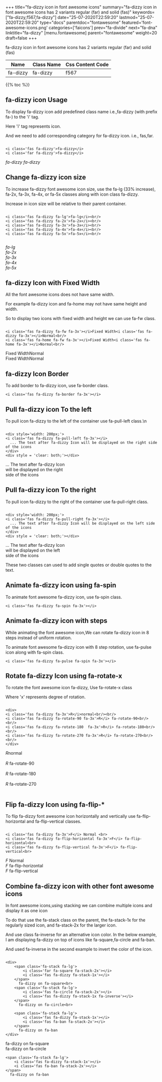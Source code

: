 +++
title="fa-dizzy icon in font awesome icons"
summary="fa-dizzy icon in font awesome icons has 2 variants regular (far) and solid (fas)"
keywords=["fa-dizzy,f567,fa-dizzy"]
date="25-07-2020T22:59:20"
lastmod="25-07-2020T22:59:20"
type="docs"
parentdoc="fontawesome"
featured='font-awesome-icons.png'
categories=['faicons']
prev="fa-divide"
next="fa-dna"
linktitle="fa-dizzy"
[menu.fontawesome]
parent="fontawesome"
weight=20
draft=false
+++


fa-dizzy icon in font awesome icons has 2 variants regular (far) and solid (fas)

<div class='table-responsive'><table class='table'><thead><tr><th>Name</th><th>Class Name</th><th>Css Content Code</th></tr></thead><tbody><tr><td>fa-dizzy</td><td>fa-dizzy</td><td>f567</td></tr></tbody></table></div>


{{% toc %}}


## fa-dizzy icon Usage

To display fa-dizzy icon add predefined class name i.e.,fa-dizzy (with prefix fa-) to the 'i' tag.

Here 'i' tag represents icon.

And we need to add corresponding category for fa-dizzy icon. i.e., fas,far.


```

<i class='fas fa-dizzy'>fa-dizzy</i>
<i class='far fa-dizzy'>fa-dizzy</i>
```

<i class='fas fa-dizzy'>fa-dizzy</i>
<i class='far fa-dizzy'>fa-dizzy</i>




## Change fa-dizzy icon size
To increase fa-dizzy font awesome icon size, use the fa-lg (33% increase), fa-2x, fa-3x, fa-4x, or fa-5x classes along with icon class fa-dizzy.

Increase in icon size will be relative to their parent container. 

```

<i class='fas fa-dizzy fa-lg'>fa-lg</i><br/>
<i class='fas fa-dizzy fa-2x'>fa-2x</i><br/>
<i class='fas fa-dizzy fa-3x'>fa-3x</i><br/>
<i class='fas fa-dizzy fa-4x'>fa-4x</i><br/>
<i class='fas fa-dizzy fa-5x'>fa-5x</i><br/>
            
```

<i class='fas fa-dizzy fa-lg'>fa-lg</i><br/>
<i class='fas fa-dizzy fa-2x'>fa-2x</i><br/>
<i class='fas fa-dizzy fa-3x'>fa-3x</i><br/>
<i class='fas fa-dizzy fa-4x'>fa-4x</i><br/>
<i class='fas fa-dizzy fa-5x'>fa-5x</i><br/>
            



## fa-dizzy Icon with Fixed Width 

All the font awesome icons does not have same width.

For example fa-dizzy icon and fa-home may not have same height and width.

So to display two icons with fixed width and height we can use fa-fw class.


```

<i class='fas fa-dizzy fa-fw fa-3x'></i>Fixed Width<i class='fas fa-dizzy fa-3x'></i>Normal<br/>
<i class='fas fa-home fa-fw fa-3x'></i>Fixed Width<i class='fas fa-home fa-3x'></i>Normal<br/>
```

<i class='fas fa-dizzy fa-fw fa-3x'></i>Fixed Width<i class='fas fa-dizzy fa-3x'></i>Normal<br/>
<i class='fas fa-home fa-fw fa-3x'></i>Fixed Width<i class='fas fa-home fa-3x'></i>Normal<br/>



## fa-dizzy Icon Border 

To add border to fa-dizzy icon, use fa-border class.


```
<i class='fas fa-dizzy fa-border fa-3x'></i>

```
<i class='fas fa-dizzy fa-border fa-3x'></i>





## Pull fa-dizzy icon To the left

To pull icon fa-dizzy to the left of the container use fa-pull-left class.\n

```

<div style='width: 200px;'>
<i class='fas fa-dizzy fa-pull-left fa-3x'></i>
  ... The text after fa-dizzy Icon will be displayed on the right side of the icons
</div>
<div style = 'clear: both;'></div>
```

<div style='width: 200px;'>
<i class='fas fa-dizzy fa-pull-left fa-3x'></i>
  ... The text after fa-dizzy Icon will be displayed on the right side of the icons
</div>
<div style = 'clear: both;'></div>




## Pull fa-dizzy icon To the right
To pull icon fa-dizzy to the right of the container use fa-pull-right class.

```

<div style='width: 200px;'>
<i class='fas fa-dizzy fa-pull-right fa-3x'></i>
  ... The text after fa-dizzy Icon will be displayed on the left side of the icons
</div>
<div style = 'clear: both;'></div>
```

<div style='width: 200px;'>
<i class='fas fa-dizzy fa-pull-right fa-3x'></i>
  ... The text after fa-dizzy Icon will be displayed on the left side of the icons
</div>
<div style = 'clear: both;'></div>

These two classes can used to add single quotes or double quotes to the text.


## Animate fa-dizzy icon using fa-spin
To animate font awesome fa-dizzy icon, use fa-spin class.

```
<i class='fas fa-dizzy fa-spin fa-3x'></i>
```
<i class='fas fa-dizzy fa-spin fa-3x'></i>




## Animate fa-dizzy icon with steps
While animating the font awesome icon,We can rotate fa-dizzy icon in 8 steps instead of uniform rotation.

To animate font awesome fa-dizzy icon with 8 step rotation, use fa-pulse icon along with fa-spin class.


```
<i class='fas fa-dizzy fa-pulse fa-spin fa-3x'></i>

```
<i class='fas fa-dizzy fa-pulse fa-spin fa-3x'></i>





## Rotate fa-dizzy Icon using fa-rotate-x
To rotate the font awesome icon fa-dizzy, Use fa-rotate-x class

Where 'x' represents degree of rotation.


```

<div>
<i class='fas fa-dizzy fa-3x'>R</i>normal<br/><br/>
<i class='fas fa-dizzy fa-rotate-90 fa-3x'>R</i> fa-rotate-90<br/><br/> 
<i class='fas fa-dizzy fa-rotate-180  fa-3x'>R</i> fa-rotate-180<br/><br/> 
<i class='fas fa-dizzy fa-rotate-270 fa-3x'>R</i> fa-rotate-270<br/><br/>
</div>
```

<div>
<i class='fas fa-dizzy fa-3x'>R</i>normal<br/><br/>
<i class='fas fa-dizzy fa-rotate-90 fa-3x'>R</i> fa-rotate-90<br/><br/> 
<i class='fas fa-dizzy fa-rotate-180  fa-3x'>R</i> fa-rotate-180<br/><br/> 
<i class='fas fa-dizzy fa-rotate-270 fa-3x'>R</i> fa-rotate-270<br/><br/>
</div>




## Flip fa-dizzy Icon using fa-flip-*
To flip fa-dizzy font awesome icon horizontally and vertically use fa-flip-horizontal and fa-flip-vertical classes. 

```

<i class='fas fa-dizzy fa-3x'>F</i> Normal <br>
<i class='fas fa-dizzy fa-flip-horizontal fa-3x'>F</i> fa-flip-horizontal<br>
<i class='fas fa-dizzy fa-flip-vertical fa-3x'>F</i> fa-flip-vertical<br>
```

<i class='fas fa-dizzy fa-3x'>F</i> Normal <br>
<i class='fas fa-dizzy fa-flip-horizontal fa-3x'>F</i> fa-flip-horizontal<br>
<i class='fas fa-dizzy fa-flip-vertical fa-3x'>F</i> fa-flip-vertical<br>




## Combine fa-dizzy icon with other font awesome icons
In font awesome icons,using stacking we can combine multiple icons and display it as one icon 

To do that use the fa-stack class on the parent, the fa-stack-1x for the regularly sized icon, and fa-stack-2x for the larger icon.

And use class fa-inverse for an alternative icon color. 
In the below example, I am displaying fa-dizzy on top of icons like fa-square,fa-circle and fa-ban.

And used fa-inverse in the second example to invert the color of the icon.

```

<div>
    <span class='fa-stack fa-lg'>
        <i class='far fa-square fa-stack-2x'></i>
        <i class='fas fa-dizzy fa-stack-1x'></i>
    </span>
      fa-dizzy on fa-square<br>
    <span class='fa-stack fa-lg'>
        <i class='fas fa-circle fa-stack-2x'></i>
        <i class='fas fa-dizzy fa-stack-1x fa-inverse'></i>
    </span>
      fa-dizzy on fa-circle<br>

    <span class='fa-stack fa-lg'>
        <i class='fas fa-dizzy fa-stack-1x'></i>
        <i class='fas fa-ban fa-stack-2x'></i>
    </span>
      fa-dizzy on fa-ban
</div>
```

<div>
    <span class='fa-stack fa-lg'>
        <i class='far fa-square fa-stack-2x'></i>
        <i class='fas fa-dizzy fa-stack-1x'></i>
    </span>
      fa-dizzy on fa-square<br>
    <span class='fa-stack fa-lg'>
        <i class='fas fa-circle fa-stack-2x'></i>
        <i class='fas fa-dizzy fa-stack-1x fa-inverse'></i>
    </span>
      fa-dizzy on fa-circle<br>

    <span class='fa-stack fa-lg'>
        <i class='fas fa-dizzy fa-stack-1x'></i>
        <i class='fas fa-ban fa-stack-2x'></i>
    </span>
      fa-dizzy on fa-ban
</div>






